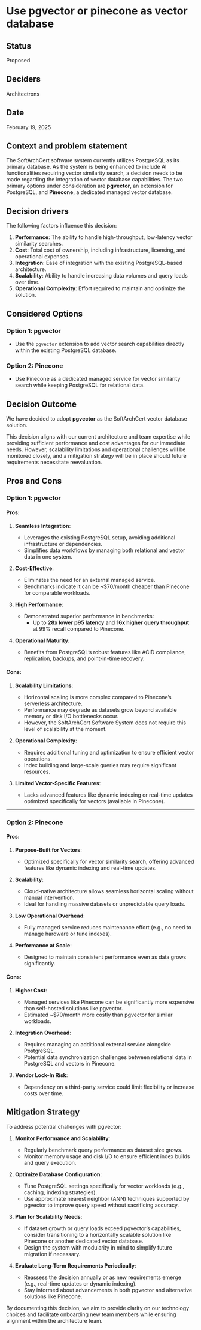 # Use pgvector or pinecone as vector database

## Status
Proposed

## Deciders
Architectrons

## Date
February 19, 2025

## Context and problem statement
The SoftArchCert software system currently utilizes PostgreSQL as its primary database. As the system is being enhanced to include AI functionalities requiring vector similarity search, a decision needs to be made regarding the integration of vector database capabilities. The two primary options under consideration are **pgvector**, an extension for PostgreSQL, and **Pinecone**, a dedicated managed vector database.

## Decision drivers
The following factors influence this decision:

1. **Performance**: The ability to handle high-throughput, low-latency vector similarity searches.
2. **Cost**: Total cost of ownership, including infrastructure, licensing, and operational expenses.
3. **Integration**: Ease of integration with the existing PostgreSQL-based architecture.
4. **Scalability**: Ability to handle increasing data volumes and query loads over time.
5. **Operational Complexity**: Effort required to maintain and optimize the solution.

## Considered Options

### Option 1: **pgvector**
- Use the `pgvector` extension to add vector search capabilities directly within the existing PostgreSQL database.

### Option 2: **Pinecone**
- Use Pinecone as a dedicated managed service for vector similarity search while keeping PostgreSQL for relational data.

## Decision Outcome
We have decided to adopt **pgvector** as the SoftArchCert vector database solution.

This decision aligns with our current architecture and team expertise while providing sufficient performance and cost advantages for our immediate needs. However, scalability limitations and operational challenges will be monitored closely, and a mitigation strategy will be in place should future requirements necessitate reevaluation.


## Pros and Cons

### Option 1: **pgvector**

#### Pros:
1. **Seamless Integration**:
   - Leverages the existing PostgreSQL setup, avoiding additional infrastructure or dependencies.
   - Simplifies data workflows by managing both relational and vector data in one system.

2. **Cost-Effective**:
   - Eliminates the need for an external managed service.
   - Benchmarks indicate it can be ~$70/month cheaper than Pinecone for comparable workloads.

3. **High Performance**:
   - Demonstrated superior performance in benchmarks:
     - Up to **28x lower p95 latency** and **16x higher query throughput** at 99% recall compared to Pinecone.

4. **Operational Maturity**:
   - Benefits from PostgreSQL’s robust features like ACID compliance, replication, backups, and point-in-time recovery.

#### Cons:
1. **Scalability Limitations**:
   - Horizontal scaling is more complex compared to Pinecone’s serverless architecture.
   - Performance may degrade as datasets grow beyond available memory or disk I/O bottlenecks occur.
   - However, the SoftArchCert Software System does not require this level of scalability at the moment.

2. **Operational Complexity**:
   - Requires additional tuning and optimization to ensure efficient vector operations.
   - Index building and large-scale queries may require significant resources.

3. **Limited Vector-Specific Features**:
   - Lacks advanced features like dynamic indexing or real-time updates optimized specifically for vectors (available in Pinecone).

---

### Option 2: **Pinecone**

#### Pros:
1. **Purpose-Built for Vectors**:
   - Optimized specifically for vector similarity search, offering advanced features like dynamic indexing and real-time updates.

2. **Scalability**:
   - Cloud-native architecture allows seamless horizontal scaling without manual intervention.
   - Ideal for handling massive datasets or unpredictable query loads.

3. **Low Operational Overhead**:
   - Fully managed service reduces maintenance effort (e.g., no need to manage hardware or tune indexes).

4. **Performance at Scale**:
   - Designed to maintain consistent performance even as data grows significantly.

#### Cons:
1. **Higher Cost**:
   - Managed services like Pinecone can be significantly more expensive than self-hosted solutions like pgvector.
   - Estimated ~$70/month more costly than pgvector for similar workloads.

2. **Integration Overhead**:
   - Requires managing an additional external service alongside PostgreSQL.
   - Potential data synchronization challenges between relational data in PostgreSQL and vectors in Pinecone.

3. **Vendor Lock-In Risk**:
   - Dependency on a third-party service could limit flexibility or increase costs over time.
  

## Mitigation Strategy

To address potential challenges with pgvector:

1. **Monitor Performance and Scalability**:
   - Regularly benchmark query performance as dataset size grows.
   - Monitor memory usage and disk I/O to ensure efficient index builds and query execution.

2. **Optimize Database Configuration**:
   - Tune PostgreSQL settings specifically for vector workloads (e.g., caching, indexing strategies).
   - Use approximate nearest neighbor (ANN) techniques supported by pgvector to improve query speed without sacrificing accuracy.

3. **Plan for Scalability Needs**:
   - If dataset growth or query loads exceed pgvector’s capabilities, consider transitioning to a horizontally scalable solution like Pinecone or another dedicated vector database.
   - Design the system with modularity in mind to simplify future migration if necessary.

4. **Evaluate Long-Term Requirements Periodically**:
   - Reassess the decision annually or as new requirements emerge (e.g., real-time updates or dynamic indexing).
   - Stay informed about advancements in both pgvector and alternative solutions like Pinecone.

By documenting this decision, we aim to provide clarity on our technology choices and facilitate onboarding new team members while ensuring alignment within the architecture team.

